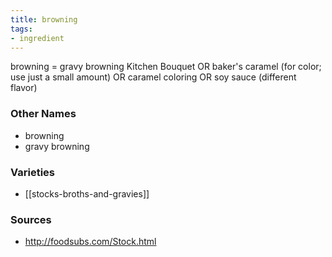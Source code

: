 ```yaml
---
title: browning
tags:
- ingredient
---
```

browning = gravy browning Kitchen Bouquet OR baker's caramel (for color; use just a small amount) OR caramel coloring OR soy sauce (different flavor)

### Other Names

* browning
* gravy browning

### Varieties

* [[stocks-broths-and-gravies]]

### Sources
* http://foodsubs.com/Stock.html
